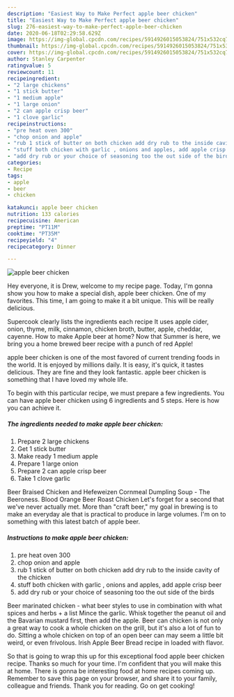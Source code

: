 ```yaml
---
description: "Easiest Way to Make Perfect apple beer chicken"
title: "Easiest Way to Make Perfect apple beer chicken"
slug: 276-easiest-way-to-make-perfect-apple-beer-chicken
date: 2020-06-18T02:29:58.629Z
image: https://img-global.cpcdn.com/recipes/5914926015053824/751x532cq70/apple-beer-chicken-recipe-main-photo.jpg
thumbnail: https://img-global.cpcdn.com/recipes/5914926015053824/751x532cq70/apple-beer-chicken-recipe-main-photo.jpg
cover: https://img-global.cpcdn.com/recipes/5914926015053824/751x532cq70/apple-beer-chicken-recipe-main-photo.jpg
author: Stanley Carpenter
ratingvalue: 5
reviewcount: 11
recipeingredient:
- "2 large chickens"
- "1 stick butter"
- "1 medium apple"
- "1 large onion"
- "2 can apple crisp beer"
- "1 clove garlic"
recipeinstructions:
- "pre heat oven 300"
- "chop onion and apple"
- "rub 1 stick of butter on both chicken add dry rub to the inside cavity of the chicken"
- "stuff both chicken with garlic , onions and apples, add apple crisp beer"
- "add dry rub or your choice of seasoning too the out side of the birds"
categories:
- Recipe
tags:
- apple
- beer
- chicken

katakunci: apple beer chicken 
nutrition: 133 calories
recipecuisine: American
preptime: "PT11M"
cooktime: "PT35M"
recipeyield: "4"
recipecategory: Dinner

---
```



![apple beer chicken](https://img-global.cpcdn.com/recipes/5914926015053824/751x532cq70/apple-beer-chicken-recipe-main-photo.jpg)

Hey everyone, it is Drew, welcome to my recipe page. Today, I'm gonna show you how to make a special dish, apple beer chicken. One of my favorites. This time, I am going to make it a bit unique. This will be really delicious.

Supercook clearly lists the ingredients each recipe It uses apple cider, onion, thyme, milk, cinnamon, chicken broth, butter, apple, cheddar, cayenne. How to make Apple beer at home? Now that Summer is here, we bring you a home brewed beer recipe with a punch of red Apple!

apple beer chicken is one of the most favored of current trending foods in the world. It is enjoyed by millions daily. It is easy, it's quick, it tastes delicious. They are fine and they look fantastic. apple beer chicken is something that I have loved my whole life.


To begin with this particular recipe, we must prepare a few ingredients. You can have apple beer chicken using 6 ingredients and 5 steps. Here is how you can achieve it.

##### The ingredients needed to make apple beer chicken:

1. Prepare 2 large chickens
1. Get 1 stick butter
1. Make ready 1 medium apple
1. Prepare 1 large onion
1. Prepare 2 can apple crisp beer
1. Take 1 clove garlic


Beer Braised Chicken and Hefeweizen Cornmeal Dumpling Soup - The Beeroness. Blood Orange Beer Roast Chicken Let&#39;s forget for a second that we&#39;ve never actually met. More than &#34;craft beer,&#34; my goal in brewing is to make an everyday ale that is practical to produce in large volumes. I&#39;m on to something with this latest batch of apple beer. 

##### Instructions to make apple beer chicken:

1. pre heat oven 300
1. chop onion and apple
1. rub 1 stick of butter on both chicken add dry rub to the inside cavity of the chicken
1. stuff both chicken with garlic , onions and apples, add apple crisp beer
1. add dry rub or your choice of seasoning too the out side of the birds


Beer marinated chicken - what beer styles to use in combination with what spices and herbs + a list Mince the garlic. Whisk together the peanut oil and the Bavarian mustard first, then add the apple. Beer can chicken is not only a great way to cook a whole chicken on the grill, but it&#39;s also a lot of fun to do. Sitting a whole chicken on top of an open beer can may seem a little bit weird, or even frivolous. Irish Apple Beer Bread recipe in loaded with flavor. 

So that is going to wrap this up for this exceptional food apple beer chicken recipe. Thanks so much for your time. I'm confident that you will make this at home. There is gonna be interesting food at home recipes coming up. Remember to save this page on your browser, and share it to your family, colleague and friends. Thank you for reading. Go on get cooking!
